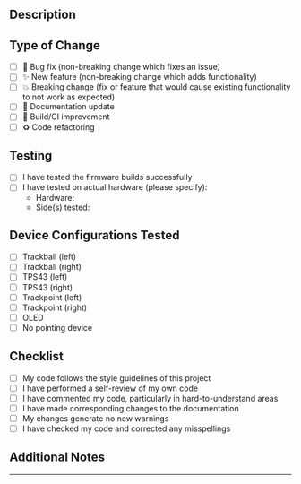 <!--- Provide a general summary of your changes in the title above. -->

<!--- Anything on lines wrapped in comments like these will not show up in the final text. -->

## Description
<!-- Please provide a detailed description of your changes -->

## Type of Change
<!-- Please delete options that are not relevant -->

- [ ] 🐛 Bug fix (non-breaking change which fixes an issue)
- [ ] ✨ New feature (non-breaking change which adds functionality)
- [ ] 💥 Breaking change (fix or feature that would cause existing functionality to not work as expected)
- [ ] 📝 Documentation update
- [ ] 🔧 Build/CI improvement
- [ ] ♻️ Code refactoring

## Testing
<!-- Please describe how you tested your changes -->

- [ ] I have tested the firmware builds successfully
- [ ] I have tested on actual hardware (please specify):
  - Hardware: <!-- e.g., Lily58 with trackball left, TPS43 right -->
  - Side(s) tested: <!-- e.g., both, left only, right only -->

## Device Configurations Tested
<!-- Check all that apply -->

- [ ] Trackball (left)
- [ ] Trackball (right)
- [ ] TPS43 (left)
- [ ] TPS43 (right)
- [ ] Trackpoint (left)
- [ ] Trackpoint (right)
- [ ] OLED
- [ ] No pointing device

## Checklist
<!-- Please check all that apply -->

- [ ] My code follows the style guidelines of this project
- [ ] I have performed a self-review of my own code
- [ ] I have commented my code, particularly in hard-to-understand areas
- [ ] I have made corresponding changes to the documentation
- [ ] My changes generate no new warnings
- [ ] I have checked my code and corrected any misspellings

## Additional Notes
<!-- Any additional information that might be helpful for reviewers -->

---
<!-- 
Commands available in PR comments:
- `/ready` - Mark PR as ready for review
- `/build` - Trigger a test build
-->
